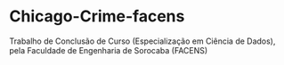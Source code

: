 # Chicago-Crime-facens
Trabalho de Conclusão de Curso (Especialização em Ciência de Dados), pela Faculdade de Engenharia de Sorocaba (FACENS)
